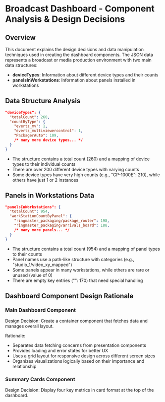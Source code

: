 # Broadcast Dashboard - Component Analysis & Design Decisions

## Overview
This document explains the design decisions and data manipulation techniques used in creating the dashboard components. The JSON data represents a broadcast or media production environment with two main data structures:

- **deviceTypes**: Information about different device types and their counts
- **panelsInWorkstations**: Information about panels installed in workstations

## Data Structure Analysis

```json
"deviceTypes": {
  "totalCount": 260,
  "countByType": {
    "evertz_mv": 1,
    "evertz_multiviewercontrol": 1,
    "PackagerAuto": 109,
    /* many more device types... */
  }
}
```

- The structure contains a total count (260) and a mapping of device types to their individual counts
- There are over 200 different device types with varying counts
- Some device types have very high counts (e.g., "CP-1000E": 210), while others have just 1 or 2 instances


## Panels in Workstations Data

```json
"panelsInWorkstations": {
  "totalCount": 954,
  "workStationCountByPanel": {
    "ringmaster_packaging/package_router": 198,
    "ringmaster_packaging/arrivals_board": 188,
    /* many more panels... */
  }
}
```

- The structure contains a total count (954) and a mapping of panel types to their counts
- Panel names use a path-like structure with categories (e.g., "studio_1/video_xy_mapped")
- Some panels appear in many workstations, while others are rare or unused (value of 0)
- There are empty key entries ("": 170) that need special handling


## Dashboard Component Design Rationale

### Main Dashboard Component
Design Decision: Create a container component that fetches data and manages overall layout.

Rationale:
- Separates data fetching concerns from presentation components
- Provides loading and error states for better UX
- Uses a grid layout for responsive design across different screen sizes
- Organizes visualizations logically based on their importance and relationship

### Summary Cards Component
Design Decision: Display four key metrics in card format at the top of the dashboard.